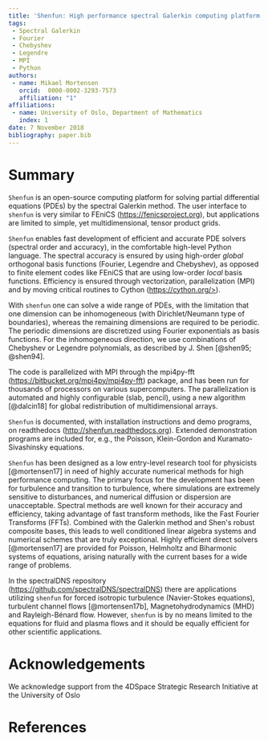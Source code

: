 ```yaml
---
title: 'Shenfun: High performance spectral Galerkin computing platform'
tags:
 - Spectral Galerkin
 - Fourier
 - Chebyshev
 - Legendre
 - MPI
 - Python
authors:
 - name: Mikael Mortensen
   orcid:  0000-0002-3293-7573
   affiliation: "1"
affiliations:
 - name: University of Oslo, Department of Mathematics
   index: 1
date: 7 November 2018
bibliography: paper.bib
---
```


# Summary

``Shenfun`` is an open-source computing platform for solving partial
differential equations (PDEs) by the spectral Galerkin method. The user
interface to ``shenfun`` is very similar to FEniCS (https://fenicsproject.org),
but applications are limited to simple, yet multidimensional, tensor
product grids.

``Shenfun`` enables fast development of efficient and accurate PDE solvers (spectral 
order and accuracy), in the comfortable high-level Python language. The spectral 
accuracy is ensured by using high-order *global* orthogonal basis functions 
(Fourier, Legendre and Chebyshev), as opposed to finite element codes like FEniCS
that are using low-order *local* basis functions. Efficiency is ensured through 
vectorization, parallelization (MPI) and by moving critical routines to Cython 
(https://cython.org/>). 

With ``shenfun`` one can solve a wide range of PDEs, with the limitation that
one dimension can be inhomogeneous (with Dirichlet/Neumann type of boundaries),
whereas the remaining dimensions are required to be periodic. The
periodic dimensions are discretized using Fourier exponentials as basis
functions. For the inhomogeneous direction, we use combinations of
Chebyshev or Legendre polynomials, as described by J. Shen [@shen95; @shen94].

The code is parallelized with MPI through the mpi4py-fft
(https://bitbucket.org/mpi4py/mpi4py-fft) package, and has been run for
thousands of processors on various supercomputers. The parallelization is
automated and highly configurable (slab, pencil), using a new algorithm
[@dalcin18] for global redistribution of multidimensional arrays.

``Shenfun`` is documented, with installation instructions and demo
programs, on readthedocs (http://shenfun.readthedocs.org).
Extended demonstration programs are included for, e.g., the
Poisson, Klein-Gordon and Kuramato-Sivashinsky equations.

``Shenfun`` has been designed as a low entry-level research tool for physicists
[@mortensen17] in need of highly accurate numerical methods for high
performance computing. The primary focus for the development has been for
turbulence and transition to turbulence, where simulations are extremely
sensitive to disturbances, and numerical diffusion or dispersion are
unacceptable. Spectral methods are well known for their accuracy and
efficiency, taking advantage of fast transform methods, like the Fast Fourier
Transforms (FFTs). Combined with the Galerkin method and Shen's robust
composite bases, this leads to well conditioned linear algebra systems and
numerical schemes that are truly exceptional. Highly efficient direct
solvers [@mortensen17] are provided for Poisson, Helmholtz and Biharmonic
systems of equations, arising naturally with the current bases for a wide
range of problems.

In the spectralDNS repository (https://github.com/spectralDNS/spectralDNS)
there are applications utilizing ``shenfun`` for forced isotropic turbulence
(Navier-Stokes equations), turbulent channel flows [@mortensen17b],
Magnetohydrodynamics (MHD) and Rayleigh-Bénard flow. However, ``shenfun`` is
by no means limited to the equations for fluid and plasma flows and it should
be equally efficient for other scientific applications.

# Acknowledgements

We acknowledge support from the 4DSpace Strategic Research Initiative at the
University of Oslo

# References
